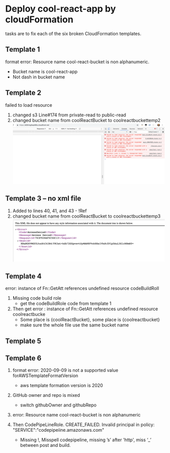 # Deploy cool-react-app by cloudFormation
tasks are to fix each of the six broken CloudFormation templates.
## Template 1
format error: Resource name cool-react-bucket is non alphanumeric.
- Bucket name is cool-react-app
- Not dash in bucket name

## Template 2 
failed to load resource
1.    changed s3 Line#174 from private-read to public-read
2.    changed bucket name from coolReactBucket to coolreactbuckettemp2
![](./Template/temp2.png)

## Template 3 – no xml file
1.    Added to lines 40, 41, and 43 - !Ref
2.    changed bucket name from coolReactBucket to coolreactbuckettemp3
![](./Template/template3.png)

## Template 4 
error: instance of Fn::GetAtt references undefined resource codeBuildRoll
1. Missing code build role
    - get the codeBuildRole code from template 1
2. Then get error : instance of Fn::GetAtt references undefined resource coolreactbucke
    - Some place is {coolReactBucket}, some place is  {coolreactbucket}
    - make sure the whole file use the same bucket name
  
## Template 5
 
## Template 6
1. format error: 2020-09-09 is not a supported value forAWSTemplateFormatVersion
    - aws template formation version is 2020

2. GitHub owner and repo is mixed 
    - switch githubOwner and githubRepo
    
3. error: Resource name cool-react-bucket is non alphanumeric
4. Then CodePipeLineRole. CREATE_FAILED.       Invalid principal in policy: "SERVICE":"codepipeiine.amazonaws.com" 
    - Missing !, Misspell codepipeline,  missing ’s’ after 'http',  miss ‘_’ between post and build.